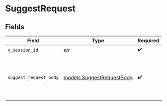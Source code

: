 # SuggestRequest


## Fields

| Field                                                        | Type                                                         | Required                                                     | Description                                                  |
| ------------------------------------------------------------ | ------------------------------------------------------------ | ------------------------------------------------------------ | ------------------------------------------------------------ |
| `x_session_id`                                               | *str*                                                        | :heavy_check_mark:                                           | N/A                                                          |
| `suggest_request_body`                                       | [models.SuggestRequestBody](../models/suggestrequestbody.md) | :heavy_check_mark:                                           | The OAS summary and diagnostics to use for the suggestion.   |